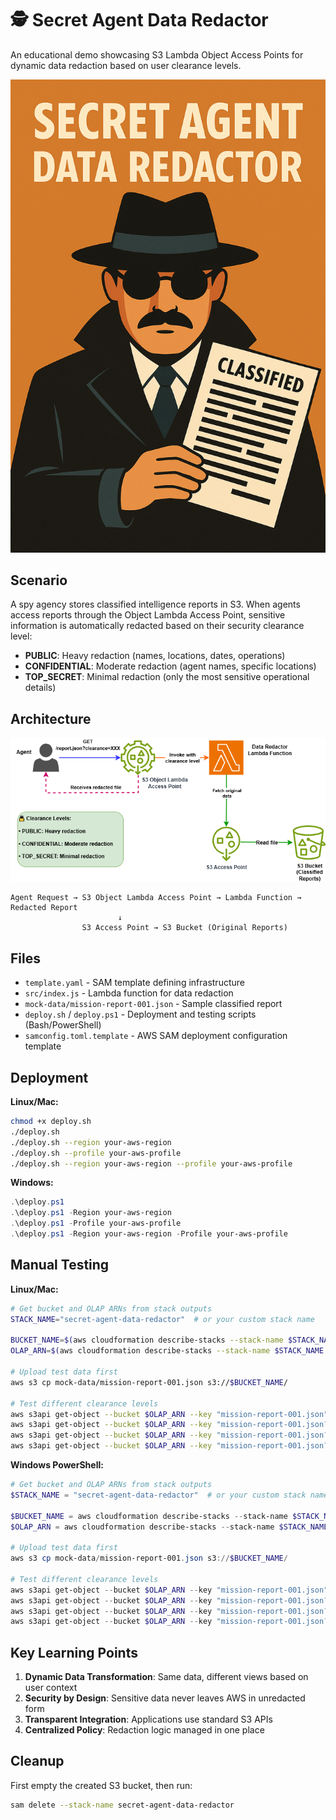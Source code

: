 # 🕵️ Secret Agent Data Redactor

An educational demo showcasing S3 Lambda Object Access Points for dynamic data redaction based on user clearance levels.

![Secret Agent Data Redactor](images/secret-agent-data-redactor.png)

## Scenario

A spy agency stores classified intelligence reports in S3. When agents access reports through the Object Lambda Access Point, sensitive information is automatically redacted based on their security clearance level:

- **PUBLIC**: Heavy redaction (names, locations, dates, operations)
- **CONFIDENTIAL**: Moderate redaction (agent names, specific locations)  
- **TOP_SECRET**: Minimal redaction (only the most sensitive operational details)

## Architecture

![Secret Agent Data Redactor Architecture](images/secret-agent-data-redactor-architecture.png)

```
Agent Request → S3 Object Lambda Access Point → Lambda Function → Redacted Report
                        ↓
                S3 Access Point → S3 Bucket (Original Reports)
```

## Files

- `template.yaml` - SAM template defining infrastructure
- `src/index.js` - Lambda function for data redaction
- `mock-data/mission-report-001.json` - Sample classified report
- `deploy.sh` / `deploy.ps1` - Deployment and testing scripts (Bash/PowerShell)
- `samconfig.toml.template` - AWS SAM deployment configuration template

## Deployment

**Linux/Mac:**
```bash
chmod +x deploy.sh
./deploy.sh
./deploy.sh --region your-aws-region
./deploy.sh --profile your-aws-profile
./deploy.sh --region your-aws-region --profile your-aws-profile
```

**Windows:**
```powershell
.\deploy.ps1
.\deploy.ps1 -Region your-aws-region
.\deploy.ps1 -Profile your-aws-profile
.\deploy.ps1 -Region your-aws-region -Profile your-aws-profile
```

## Manual Testing

**Linux/Mac:**
```bash
# Get bucket and OLAP ARNs from stack outputs
STACK_NAME="secret-agent-data-redactor"  # or your custom stack name

BUCKET_NAME=$(aws cloudformation describe-stacks --stack-name $STACK_NAME --query "Stacks[0].Outputs[?OutputKey=='BucketName'].OutputValue" --output text)
OLAP_ARN=$(aws cloudformation describe-stacks --stack-name $STACK_NAME --query "Stacks[0].Outputs[?OutputKey=='ObjectLambdaAccessPointArn'].OutputValue" --output text)

# Upload test data first
aws s3 cp mock-data/mission-report-001.json s3://$BUCKET_NAME/

# Test different clearance levels
aws s3api get-object --bucket $OLAP_ARN --key "mission-report-001.json" /tmp/default-public-report.json
aws s3api get-object --bucket $OLAP_ARN --key "mission-report-001.json?clearance=PUBLIC" /tmp/public-report.json
aws s3api get-object --bucket $OLAP_ARN --key "mission-report-001.json?clearance=CONFIDENTIAL" /tmp/confidential-report.json
aws s3api get-object --bucket $OLAP_ARN --key "mission-report-001.json?clearance=TOP_SECRET" /tmp/top-secret-report.json
```

**Windows PowerShell:**
```powershell
# Get bucket and OLAP ARNs from stack outputs
$STACK_NAME = "secret-agent-data-redactor"  # or your custom stack name

$BUCKET_NAME = aws cloudformation describe-stacks --stack-name $STACK_NAME --query "Stacks[0].Outputs[?OutputKey=='BucketName'].OutputValue" --output text
$OLAP_ARN = aws cloudformation describe-stacks --stack-name $STACK_NAME --query "Stacks[0].Outputs[?OutputKey=='ObjectLambdaAccessPointArn'].OutputValue" --output text

# Upload test data first
aws s3 cp mock-data/mission-report-001.json s3://$BUCKET_NAME/

# Test different clearance levels
aws s3api get-object --bucket $OLAP_ARN --key "mission-report-001.json" "$env:TEMP\default-public-report.json"
aws s3api get-object --bucket $OLAP_ARN --key "mission-report-001.json?clearance=PUBLIC" "$env:TEMP\public-report.json"
aws s3api get-object --bucket $OLAP_ARN --key "mission-report-001.json?clearance=CONFIDENTIAL" "$env:TEMP\confidential-report.json"
aws s3api get-object --bucket $OLAP_ARN --key "mission-report-001.json?clearance=TOP_SECRET" "$env:TEMP\top-secret-report.json"
```

## Key Learning Points

1. **Dynamic Data Transformation**: Same data, different views based on user context
2. **Security by Design**: Sensitive data never leaves AWS in unredacted form
3. **Transparent Integration**: Applications use standard S3 APIs
4. **Centralized Policy**: Redaction logic managed in one place

## Cleanup

First empty the created S3 bucket, then run:

```bash
sam delete --stack-name secret-agent-data-redactor
```